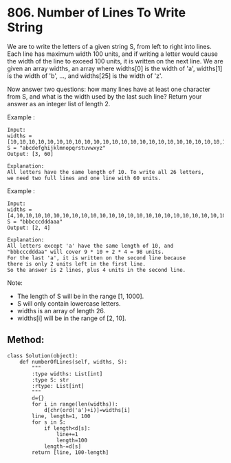 # 806. Number of Lines To Write String

We are to write the letters of a given string S, from left to right into lines. Each line has maximum width 100 units, and if writing a letter would cause the width of the line to exceed 100 units, it is written on the next line. We are given an array widths, an array where widths[0] is the width of 'a', widths[1] is the width of 'b', ..., and widths[25] is the width of 'z'.

Now answer two questions: how many lines have at least one character from S, and what is the width used by the last such line? Return your answer as an integer list of length 2.

Example :

    Input: 
    widths = [10,10,10,10,10,10,10,10,10,10,10,10,10,10,10,10,10,10,10,10,10,10,10,10,10,10]
    S = "abcdefghijklmnopqrstuvwxyz"
    Output: [3, 60]

    Explanation: 
    All letters have the same length of 10. To write all 26 letters,
    we need two full lines and one line with 60 units.

Example :

    Input: 
    widths = [4,10,10,10,10,10,10,10,10,10,10,10,10,10,10,10,10,10,10,10,10,10,10,10,10,10]
    S = "bbbcccdddaaa"
    Output: [2, 4]

    Explanation: 
    All letters except 'a' have the same length of 10, and 
    "bbbcccdddaa" will cover 9 * 10 + 2 * 4 = 98 units.
    For the last 'a', it is written on the second line because
    there is only 2 units left in the first line.
    So the answer is 2 lines, plus 4 units in the second line.
    
Note:

- The length of S will be in the range [1, 1000].
- S will only contain lowercase letters.
- widths is an array of length 26.
- widths[i] will be in the range of [2, 10].
    
## Method:

    class Solution(object):
        def numberOfLines(self, widths, S):
            """
            :type widths: List[int]
            :type S: str
            :rtype: List[int]
            """
            d={}
            for i in range(len(widths)):
                d[chr(ord('a')+i)]=widths[i]
            line, length=1, 100
            for s in S:
                if length<d[s]:
                    line+=1
                    length=100
                length-=d[s]
            return [line, 100-length]